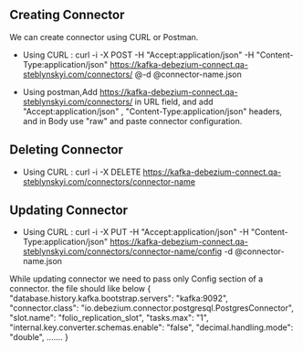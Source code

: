 ## Creating Connector 

We can create connector using CURL or Postman. 

- Using CURL : curl -i -X POST -H "Accept:application/json" -H "Content-Type:application/json" https://kafka-debezium-connect.qa-steblynskyi.com/connectors/ @-d @connector-name.json

- Using postman,Add https://kafka-debezium-connect.qa-steblynskyi.com/connectors/ in URL field, and add "Accept:application/json" , "Content-Type:application/json" headers, and in Body use "raw" and paste connector configuration. 

## Deleting Connector 

- Using CURL : curl -i -X DELETE https://kafka-debezium-connect.qa-steblynskyi.com/connectors/connector-name

## Updating Connector 

- Using CURL : curl -i -X PUT -H "Accept:application/json" -H "Content-Type:application/json" https://kafka-debezium-connect.qa-steblynskyi.com/connectors/connector-name/config -d @connector-name.json

While updating connector we need to pass only Config section of a connector. 
the file should like below 
{
    "database.history.kafka.bootstrap.servers": "kafka:9092",
    "connector.class": "io.debezium.connector.postgresql.PostgresConnector",
    "slot.name": "folio_replication_slot",
    "tasks.max": "1",
    "internal.key.converter.schemas.enable": "false",
    "decimal.handling.mode": "double",
    .......
}

 
